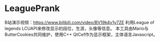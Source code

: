 # LeaguePrank
B站演示视频：https://www.bilibili.com/video/BV19k4y1y7ZE
利用League of legends LCUAPI来修改显示的段位，生涯，头像等信息。
本工具由Mario与ButterCookies共同维护，使用C++ QtCef作为显示框架，主体语言Javascript。
